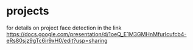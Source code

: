 # projects
for details on project face detection in the link 
https://docs.google.com/presentation/d/1oeQ_E1M3GMHnMfurIcufcb4-eRs80sjz9gTc6ir9xH0/edit?usp=sharing
